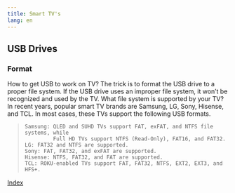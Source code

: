 ```yaml
---
title: Smart TV's
lang: en
---
```


## USB Drives
  
  ### Format
  
 How to get USB to work on TV? The trick is to format the USB drive to a proper
 file system. If the USB drive uses an improper file system, it won’t be
 recognized and used by the TV. What file system is supported by your TV? In
 recent years, popular smart TV brands are Samsung, LG, Sony, Hisense, and TCL.
 In most cases, these TVs support the following USB formats.
 
>     Samsung: QLED and SUHD TVs support FAT, exFAT, and NTFS file systems, while
>              Full HD TVs support NTFS (Read-Only), FAT16, and FAT32.
>     LG: FAT32 and NTFS are supported.
>     Sony: FAT, FAT32, and exFAT are supported.
>     Hisense: NTFS, FAT32, and FAT are supported.
>     TCL: ROKU-enabled TVs support FAT, FAT32, NTFS, EXT2, EXT3, and HFS+.  

[Index](index.md)
